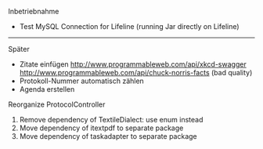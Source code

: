 Inbetriebnahme
 * Test MySQL Connection for Lifeline (running Jar directly on Lifeline)

----

Später

 * Zitate einfügen
	http://www.programmableweb.com/api/xkcd-swagger
	http://www.programmableweb.com/api/chuck-norris-facts (bad quality)
 * Protokoll-Nummer automatisch zählen
 * Agenda erstellen
 
Reorganize ProtocolController
   
 1. Remove dependency of TextileDialect: use enum instead
 1. Move dependency of itextpdf to separate package
 1. Move dependency of taskadapter to separate package
 